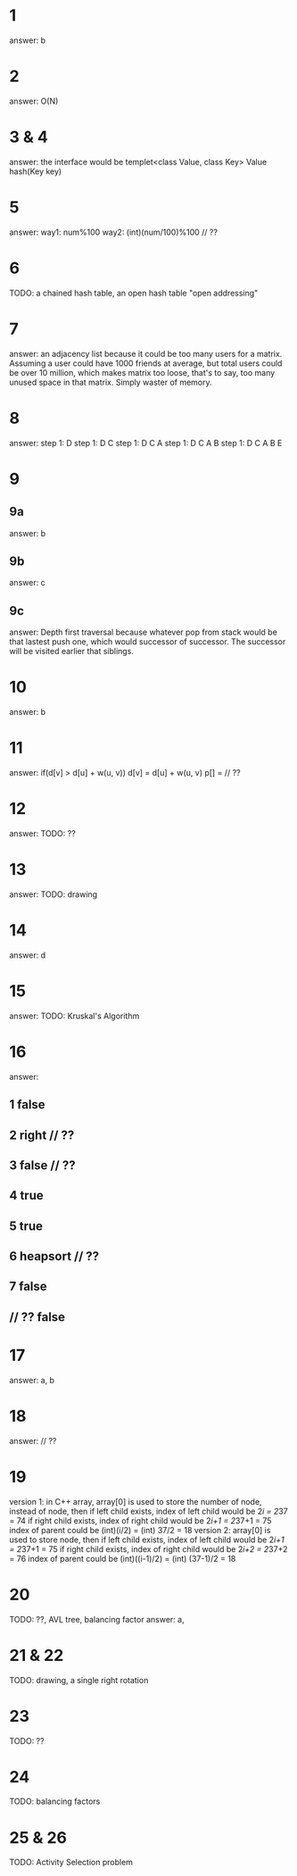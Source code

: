 # 1
answer: b

# 2
answer: O(N)

# 3 & 4
answer: the interface would be
templet<class Value, class Key>
Value hash(Key key)

# 5
answer:
way1: num%100
way2: (int)(num/100)%100 // ??

# 6
TODO:
a chained hash table, an open hash table "open addressing"

# 7
answer: an adjacency list
because it could be too many users for a matrix. Assuming a user could have 1000
friends at average, but total users could be over 10 million, which makes matrix
too loose, that's to say, too many unused space in that matrix. Simply waster of
memory.

# 8
answer:
step 1: D
step 1: D C
step 1: D C A
step 1: D C A B
step 1: D C A B E

# 9
## 9a
answer: b
## 9b
answer: c
## 9c
answer: Depth first traversal
because whatever pop from stack would be that lastest push one, which would
successor of successor. The successor will be visited earlier that siblings.

# 10
answer: b

# 11
answer:
if(d[v] > d[u] + w(u, v))
    d[v] = d[u] + w(u, v)
    p[] = // ??

# 12
answer: TODO: ??

# 13
answer: TODO: drawing

# 14
answer: d

# 15
answer: TODO: Kruskal's Algorithm

# 16
answer:
## 1 false
## 2 right // ??
## 3 false // ??
## 4 true
## 5 true
## 6 heapsort // ??
## 7 false
## // ?? false

# 17
answer: a, b

# 18
answer:
// ??

# 19
version 1:
in C++ array, array[0] is used to store the number of node, instead of node, then
if left child exists, index of left child would be 2*i = 2*37 = 74
if right child exists, index of right child would be 2*i+1 = 2*37+1 = 75
index of parent could be (int)(i/2) = (int) 37/2 = 18
version 2:
array[0] is used to store node, then
if left child exists, index of left child would be 2*i+1 = 2*37+1 = 75
if right child exists, index of right child would be 2*i+2 = 2*37+2 = 76
index of parent could be (int)((i-1)/2) = (int) (37-1)/2 = 18

# 20
TODO: ??, AVL tree, balancing factor
answer: a,

# 21 & 22
TODO: drawing, a single right rotation

# 23
TODO: ??

# 24
TODO: balancing factors

# 25 & 26
TODO: Activity Selection problem
